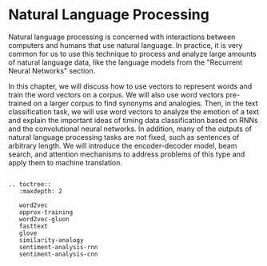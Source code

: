 # Natural Language Processing

Natural language processing is concerned with interactions between computers and humans that use natural language. In practice, it is very common for us to use this technique to process and analyze large amounts of natural language data, like the language models from the "Recurrent Neural Networks" section.

In this chapter, we will discuss how to use vectors to represent words and train the word vectors on a corpus. We will also use word vectors pre-trained on a larger corpus to find synonyms and analogies. Then, in the text classification task, we will use word vectors to analyze the emotion of a text and explain the important ideas of timing data classification based on RNNs and the convolutional neural networks. In addition, many of the outputs of natural language processing tasks are not fixed, such as sentences of arbitrary length. We will introduce the encoder-decoder model, beam search, and attention mechanisms to address problems of this type and apply them to machine translation.

```eval_rst

.. toctree::
   :maxdepth: 2

   word2vec
   approx-training
   word2vec-gluon
   fasttext
   glove
   similarity-analogy
   sentiment-analysis-rnn
   sentiment-analysis-cnn
```
